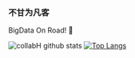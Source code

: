 ### 不甘为凡客 

BigData On Road! 💬

![collabH github stats](https://github-readme-stats.vercel.app/api?username=collabH&show_icons=true&theme=radical)
[![Top Langs](https://github-readme-stats.vercel.app/api/top-langs/?username=collabH&layout=compact)](https://github.com/collabH/collabH)
<!--
**collabH/collabH** is a ✨ _special_ ✨ repository because its `README.md` (this file) appears on your GitHub profile.

Here are some ideas to get you started:

- 🔭 I’m currently working on ...
- 🌱 I’m currently learning ...
- 👯 I’m looking to collaborate on ...
- 🤔 I’m looking for help with ...
- 💬 Ask me about ...
- 📫 How to reach me: ...
- 😄 Pronouns: ...
- ⚡ Fun fact: ...
-->

